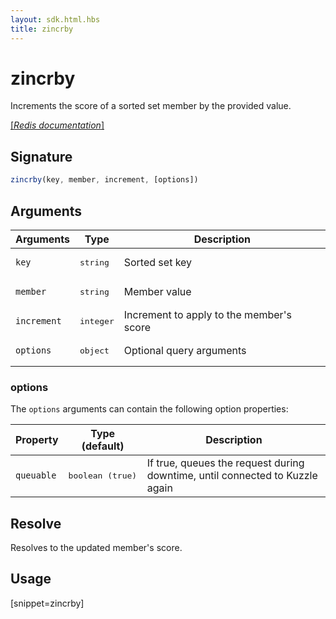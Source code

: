 ```yaml
---
layout: sdk.html.hbs
title: zincrby
---
```


# zincrby

Increments the score of a sorted set member by the provided value.

[[_Redis documentation_]](https://redis.io/commands/zincrby)

## Signature

```js
zincrby(key, member, increment, [options])
```

## Arguments

| Arguments    | Type    | Description |
|--------------|---------|-------------|
| `key` | <pre>string</pre> | Sorted set key |
| `member` | <pre>string</pre> | Member value |
| `increment` | <pre>integer</pre> | Increment to apply to the member's score |
| ``options`` | <pre>object</pre> | Optional query arguments |

### options

The `options` arguments can contain the following option properties:

| Property   | Type (default)   | Description                       |
| ---------- | ------- | --------------------------------- |
| `queuable` | <pre>boolean (true)</pre> | If true, queues the request during downtime, until connected to Kuzzle again |

## Resolve

Resolves to the updated member's score.

## Usage

[snippet=zincrby]

